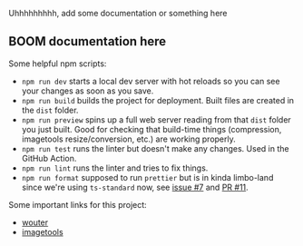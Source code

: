 Uhhhhhhhhh, add some documentation or something here
## BOOM documentation here
Some helpful npm scripts:
- `npm run dev` starts a local dev server with hot reloads so you can see your changes as soon as you save.
- `npm run build` builds the project for deployment. Built files are created in the `dist` folder.
- `npm run preview` spins up a full web server reading from that `dist` folder you just built. Good for checking that build-time things (compression, imagetools resize/conversion, etc.) are working properly.
- `npm run test` runs the linter but doesn't make any changes. Used in the GitHub Action.
- `npm run lint` runs the linter and tries to fix things.
- `npm run format` supposed to run `prettier` but is in kinda limbo-land since we're using `ts-standard` now, see [issue #7](https://github.com/ABuffSeagull/lazulight-one-year-website/issues/7) and [PR #11](https://github.com/ABuffSeagull/lazulight-one-year-website/pull/11).

Some important links for this project:

- [wouter](https://www.npmjs.com/package/wouter)
- [imagetools](https://github.com/JonasKruckenberg/imagetools/blob/main/docs/guide/getting-started.md)
